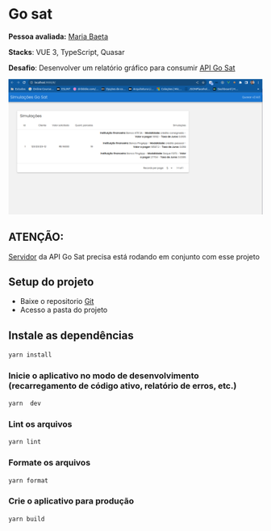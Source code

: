 # Go sat

**Pessoa avaliada:** [Maria Baeta](https://github.com/mariabaeta27)

**Stacks**: VUE 3, TypeScript, Quasar

**Desafio**: Desenvolver um relatório gráfico para consumir [API Go Sat](https://github.com/mariabaeta27/api-go-sat)

![Descrição da Imagem](./public/assets/front.png)

## ATENÇÃO:

[Servidor](https://github.com/mariabaeta27/api-go-sat) da API Go Sat precisa está rodando em conjunto com esse projeto

## Setup do projeto

- Baixe o repositorio [Git](https://github.com/mariabaeta27/go_sat)
- Acesso a pasta do projeto

## Instale as dependências

```bash
yarn install
```

### Inicie o aplicativo no modo de desenvolvimento (recarregamento de código ativo, relatório de erros, etc.)

```bash
yarn  dev
```

### Lint os arquivos

```bash
yarn lint

```

### Formate os arquivos

```bash
yarn format

```

### Crie o aplicativo para produção

```bash
yarn build
```
